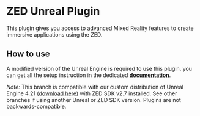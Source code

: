 # ZED Unreal Plugin

This plugin gives you access to advanced Mixed Reality features to create immersive applications using the ZED.

## How to use

A modified version of the Unreal Engine is required to use this plugin, you can get all the setup instruction in the dedicated __[documentation](https://docs.stereolabs.com/mixed-reality/unreal/getting-started/)__.

*Note:* This branch is compatible with our custom distribution of Unreal Engine 4.21 ([download here](https://github.com/Stereolabs-Unreal/UnrealEngine/tree/4.21-zed)) with ZED SDK v2.7 installed. See other branches if using another Unreal or ZED SDK version. Plugins are not backwards-compatible.
